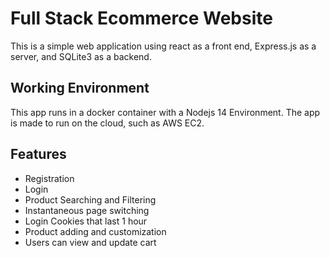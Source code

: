 
# Full Stack Ecommerce Website
This is a simple web application using react as a front end, Express.js as a server, and SQLite3 as a backend.

## Working Environment
This app runs in a docker container with a Nodejs 14 Environment.
The app is made to run on the cloud, such as AWS EC2.

## Features
* Registration
* Login
* Product Searching and Filtering
* Instantaneous page switching
* Login Cookies that last 1 hour
* Product adding and customization
* Users can view and update cart
